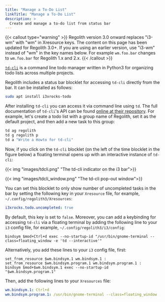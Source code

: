 ```yaml
---
title: "Manage a To-Do List"
linkTitle: "Manage a To-Do List"
description: >
  Create and manage a to-do list from status bar
---
```


{{< callout type="warning" >}}
Regolith version 3.0 onward replaces "i3-wm" with "wm" in Xresource keys.  The content on this page has been updated for Regolith 3.0+.  If you are using an earlier version, use "i3-wm" instead of "wm" in the key names below.  For example `wm.foo.bar` changes to `wm.foo.bar` for Regolith 1.x and 2.x.
{{< /callout >}}

[`td-cli`](https://github.com/darrikonn/td-cli) is a command line todo manager written in Python3 for organizing todo lists across multiple projects.

Regolith includes a status bar blocklet for accessing `td-cli` directly from the bar. It can be installed as follows:

```bash
sudo apt install i3xrocks-todo
```

After installing `td-cli` you can access it via command line using `td`. The full documentation of `td-cli`'s API can be found [online at their repository](https://github.com/darrikonn/td-cli/blob/master/API.md).
For example, let's create a todo list with a group name of Regolith, set it as the default project, and then add a new task to this group:

```bash
td ag regolith
td g regolith p
td a "Write a Howto for td-cli"
```

Now, if you click on the `td-cli` blocklet (on the left of the time blocklet in the figure below) a floating terminal opens up with an interactive instance of `td-cli`:

{{< img "images/tdcli.png" "The td-cli indicator on the i3 bar">}}

{{< img "images/tdcli_window.png" "The td-cli pop-out window">}}

You can set this blocklet to only show number of uncompleted tasks in the bar by setting the following key in your `Xresource` file, for example, `~/.config/regolith3/Xresources`:

```yaml {filename="~/.config/regolith3/Xresources"}
i3xrocks.todo.uncompleted: true
```

By default, this key is set to `false`. Moreover, you can add a keybinding for accessing `td-cli` via a floating terminal by adding the following line to your `i3` config file, for example, `~/.config/regolith3/i3/config`:

```text {filename="~/.config/regolith3/i3/config"}
bindsym $mod+Ctrl+d exec --no-startup-id "/usr/bin/gnome-terminal --class=floating_window -e 'td --interactive'"
```

Alternatively, you add these lines to your `i3` config file, first:

```text {filename="~/.config/regolith3/i3/config"}
set_from_resource $wm.bindsym.1 wm.bindsym.1 :
set_from_resource $wm.bindsym.program.1 wm.bindsym.program.1 :
bindsym $mod+$wm.bindsym.1 exec --no-startup-id "$wm.bindsym.program.1"
```

Then, add the following lines to your `Xresources` file:

```yaml {filename="~/.config/regolith3/Xresources"}
wm.bindsym.1: Ctrl+d
wm.bindsym.program.1: /usr/bin/gnome-terminal --class=floating_window -e 'td --interactive'
```
